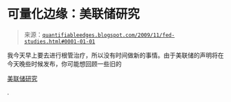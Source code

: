 <!--yml

分类：未分类

日期：2024-05-18 13:10:30

-->

# 可量化边缘：美联储研究

> 来源：[`quantifiableedges.blogspot.com/2009/11/fed-studies.html#0001-01-01`](http://quantifiableedges.blogspot.com/2009/11/fed-studies.html#0001-01-01)

我今天早上要去进行根管治疗，所以没有时间做新的事情。由于美联储的声明将在今天晚些时候发布，你可能想回顾一些旧的

[美联储研究](http://quantifiableedges.blogspot.com/search/label/Fed%20Study)

.
